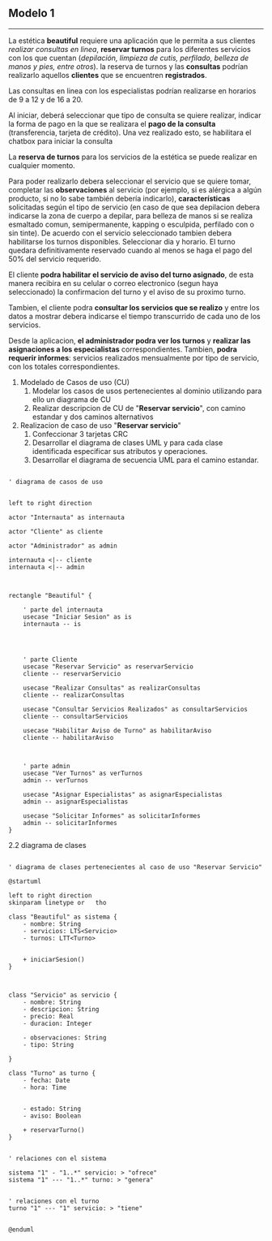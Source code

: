 
## Modelo 1

----

La estética **beautiful** requiere una aplicación que le permita a sus clientes *realizar consultas en linea*, **reservar turnos** para los diferentes servicios con los que cuentan (*depilación, limpieza de cutis, perfilado, belleza de manos y pies, entre otros*). la reserva de turnos y las **consultas** podrían realizarlo aquellos **clientes** que se encuentren **registrados**.

Las consultas en linea  con los especialistas podrían realizarse en horarios de 9 a 12 y de 16 a 20.

Al iniciar, deberá seleccionar que tipo de consulta se quiere realizar, indicar la forma de pago en la que se realizara el **pago de la consulta** (transferencia, tarjeta de crédito). Una vez realizado esto, se habilitara el chatbox para iniciar la consulta

La **reserva de turnos** para los servicios de la estética se puede realizar en cualquier momento.

Para poder realizarlo debera seleccionar el servicio que se quiere tomar, completar las **observaciones** al servicio (por ejemplo, si es alérgica a algún producto, si no lo sabe también debería indicarlo), **características** solicitadas según el tipo de servicio (en caso de que sea depilacion debera indicarse la zona de cuerpo a depilar, para belleza de manos si se realiza esmaltado comun, semipermanente, kapping o esculpida, perfilado con o sin tinte). De acuerdo con el servicio seleccionado tambien debera habilitarse los turnos disponibles.
Seleccionar dia y horario. El turno quedara definitivamente reservado cuando al menos se haga el pago del 50% del servicio requerido.

El cliente **podra habilitar el servicio de aviso del turno asignado**, de esta manera recibira en su celular o correo electronico (segun haya seleccionado) la confirmacion del turno y el aviso de su proximo turno. 

Tambien, el cliente podra **consultar los servicios que se realizo** y entre los datos a mostrar debera indicarse el tiempo transcurrido de cada uno de los servicios.

Desde la aplicacion, **el administrador podra ver los turnos** y **realizar las asignaciones a los especialistas** correspondientes. 
Tambien, **podra requerir informes**: servicios realizados mensualmente por tipo de servicio, con los totales correspondientes.

1. Modelado de Casos de uso (CU)
	1. Modelar los casos de usos pertenecientes al dominio utilizando para ello un diagrama de CU
	2. Realizar descripcion de CU de "**Reservar servicio**", con camino estandar y dos caminos alternativos
2. Realizacion de caso de uso "**Reservar servicio**"
	1. Confeccionar 3 tarjetas CRC
	2. Desarrollar el diagrama de clases UML y para cada clase identificada especificar sus atributos y operaciones.
	3. Desarrollar el diagrama de secuencia UML para el camino estandar.


```plantuml

' diagrama de casos de uso


left to right direction

actor "Internauta" as internauta

actor "Cliente" as cliente

actor "Administrador" as admin

internauta <|-- cliente
internauta <|-- admin



rectangle "Beautiful" {

    ' parte del internauta
    usecase "Iniciar Sesion" as is
    internauta -- is




    ' parte Cliente
    usecase "Reservar Servicio" as reservarServicio
    cliente -- reservarServicio

    usecase "Realizar Consultas" as realizarConsultas
    cliente -- realizarConsultas

    usecase "Consultar Servicios Realizados" as consultarServicios
    cliente -- consultarServicios

    usecase "Habilitar Aviso de Turno" as habilitarAviso
    cliente -- habilitarAviso



    ' parte admin
    usecase "Ver Turnos" as verTurnos
    admin -- verTurnos

    usecase "Asignar Especialistas" as asignarEspecialistas
    admin -- asignarEspecialistas

    usecase "Solicitar Informes" as solicitarInformes
    admin -- solicitarInformes
}

```


2.2 diagrama de clases

```plantuml

' diagrama de clases pertenecientes al caso de uso "Reservar Servicio"

@startuml

left to right direction
skinparam linetype or   tho

class "Beautiful" as sistema {
    - nombre: String
    - servicios: LTS<Servicio>
    - turnos: LTT<Turno>


    + iniciarSesion()
}



class "Servicio" as servicio {
    - nombre: String
    - descripcion: String
    - precio: Real
    - duracion: Integer

    - observaciones: String
    - tipo: String

}

class "Turno" as turno {
    - fecha: Date
    - hora: Time


    - estado: String
    - aviso: Boolean
   
    + reservarTurno()
}


' relaciones con el sistema

sistema "1" - "1..*" servicio: > "ofrece"
sistema "1" --- "1..*" turno: > "genera"


' relaciones con el turno
turno "1" --- "1" servicio: > "tiene"


@enduml
```


